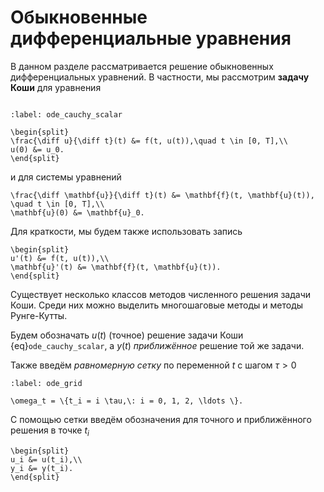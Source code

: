 # Обыкновенные дифференциальные уравнения

В данном разделе рассматривается решение обыкновенных дифференциальных уравнений. В частности, мы рассмотрим **задачу Коши** для уравнения

```{index} задача Коши; Коши задача
```

```{math}
:label: ode_cauchy_scalar

\begin{split}
\frac{\diff u}{\diff t}(t) &= f(t, u(t)),\quad t \in [0, T],\\
u(0) &= u_0.
\end{split}
```

и для системы уравнений

```{math}
\frac{\diff \mathbf{u}}{\diff t}(t) &= \mathbf{f}(t, \mathbf{u}(t)), \quad t \in [0, T],\\
\mathbf{u}(0) &= \mathbf{u}_0.
```

Для краткости, мы будем также использовать запись

```{math}
\begin{split}
u'(t) &= f(t, u(t)),\\
\mathbf{u}'(t) &= \mathbf{f}(t, \mathbf{u}(t)).
\end{split}
```

Существует несколько классов методов численного решения задачи Коши. Среди них можно выделить многошаговые методы и методы Рунге-Кутты.

Будем обозначать $u(t)$ (точное) решение задачи Коши {eq}`ode_cauchy_scalar`, а $y(t)$ *приближённое* решение той же задачи.

Также введём *равномерную сетку* по переменной $t$ с шагом $\tau > 0$

```{math}
:label: ode_grid

\omega_t = \{t_i = i \tau,\: i = 0, 1, 2, \ldots \}.
```

С помощью сетки введём обозначения для точного и приближённого решения в точке $t_i$

```{math}
\begin{split}
u_i &= u(t_i),\\
y_i &= y(t_i).
\end{split}
```